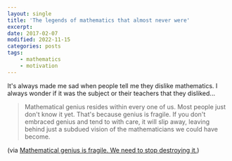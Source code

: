 ```yaml
---
layout: single
title: 'The legends of mathematics that almost never were'
excerpt:
date: 2017-02-07
modified: 2022-11-15
categories: posts
tags:
    - mathematics
    - motivation
---
```


It's always made me sad when people tell me they dislike mathematics.
I always wonder if it was the subject or their teachers that they disliked...

> Mathematical genius resides within every one of us. Most people just
> don't know it yet. That's because genius is fragile. If you don't
> embraced genius and tend to with care, it will slip away, leaving
> behind just a subdued vision of the mathematicians we could have
> become.

(via [Mathematical genius is fragile. We need to stop destroying it.](https://www.freecodecamp.org/news/mathematical-genius-is-fragile-society-needs-to-stop-destroying-it-5fdf3f08336e/))
